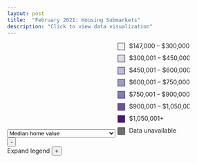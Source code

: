 ```yaml
---
layout: post
title:  "February 2021: Housing Submarkets"
description: "Click to view data visualization"
---
```

<main id="map" class="map"></main>
<aside class="legend__wrapper legend__wrapper--datacommon">
  <div class="legend" style="max-height:330px;">
    <select id="type" name="type" class="legend__select">
      <option value="medhv" checked>Median home value</option>
      <option value="rhu_p">Percent renter households</option>
      <option value="yrblt59_p">Percent year build prior to 1960</option>
      <option value="cash17_p">Percent cash sales</option>
      <option value="ch_medhv_p">Percent change in median home value</option>
    </select>
    <svg height="216" width="168" id="legend__medhv">
      <rect x="2" y="2" width="16" height="16" fill="#F2F0F7" stroke="#231F20"/>
      <text x="28" y="14" class="legend__entry legend__entry--datacommon" fill="#231F20">$147,000 – $300,000</text>
      <rect x="2" y="30" width="16" height="16" fill="#DADAEB" stroke="#231F20"/>
      <text x="28" y="42" class="legend__entry legend__entry--datacommon" fill="#231F20">$300,001 – $450,000</text>
      <rect x="2" y="58" width="16" height="16" fill="#BCBDDC" stroke="#231F20"/>
      <text x="28" y="70" class="legend__entry legend__entry--datacommon" fill="#231F20">$450,001 – $600,000</text>
      <rect x="2" y="86" width="16" height="16" fill="#9E9AC8" stroke="#231F20"/>
      <text x="28" y="98" class="legend__entry legend__entry--datacommon" fill="#231F20">$600,001 – $750,000</text>
      <rect x="2" y="114" width="16" height="16" fill="#807DBA" stroke="#231F20"/>
      <text x="28" y="126" class="legend__entry legend__entry--datacommon" fill="#231F20">$750,001 – $900,000</text>
      <rect x="2" y="142" width="16" height="16" fill="#6A51A3" stroke="#231F20"/>
      <text x="28" y="154" class="legend__entry legend__entry--datacommon" fill="#231F20">$900,001 – $1,050,000</text>
      <rect x="2" y="170" width="16" height="16" fill="#4A1486" stroke="#231F20"/>
      <text x="28" y="182" class="legend__entry legend__entry--datacommon" fill="#231F20">$1,050,001+</text>
      <rect x="2" y="198" width="16" height="16" fill="#707070" stroke="#231F20"/>
      <text x="28" y="210" class="legend__entry legend__entry--datacommon" fill="#231F20">Data unavailable</text>
    </svg>
    <svg height="160" width="168" id="legend__rhu_p" style="display: none;">
      <rect x="2" y="2" width="16" height="16" fill="#BCBDDC" stroke="#231F20"/>
      <text x="28" y="14" class="legend__entry legend__entry--datacommon" fill="#231F20">0% – 20%</text>
      <rect x="2" y="30" width="16" height="16" fill="#9E9AC8" stroke="#231F20"/>
      <text x="28" y="42" class="legend__entry legend__entry--datacommon" fill="#231F20">20% – 40%</text>
      <rect x="2" y="58" width="16" height="16" fill="#807DBA" stroke="#231F20"/>
      <text x="28" y="70" class="legend__entry legend__entry--datacommon" fill="#231F20">40% – 60%</text>
      <rect x="2" y="86" width="16" height="16" fill="#6A51A3" stroke="#231F20"/>
      <text x="28" y="98" class="legend__entry legend__entry--datacommon" fill="#231F20">60% – 80%</text>
      <rect x="2" y="114" width="16" height="16" fill="#4A1486" stroke="#231F20"/>
      <text x="28" y="126" class="legend__entry legend__entry--datacommon" fill="#231F20">80% – 100%</text>
      <rect x="2" y="142" width="16" height="16" fill="#707070" stroke="#231F20"/>
      <text x="28" y="154" class="legend__entry legend__entry--datacommon" fill="#231F20">Data unavailable</text>
    </svg>
    <svg height="160" width="168" id="legend__yrblt59_p" style="display: none;">
      <rect x="2" y="2" width="16" height="16" fill="#BCBDDC" stroke="#231F20"/>
      <text x="28" y="14" class="legend__entry legend__entry--datacommon" fill="#231F20">0% – 20%</text>
      <rect x="2" y="30" width="16" height="16" fill="#9E9AC8" stroke="#231F20"/>
      <text x="28" y="42" class="legend__entry legend__entry--datacommon" fill="#231F20">20% – 40%</text>
      <rect x="2" y="58" width="16" height="16" fill="#807DBA" stroke="#231F20"/>
      <text x="28" y="70" class="legend__entry legend__entry--datacommon" fill="#231F20">40% – 60%</text>
      <rect x="2" y="86" width="16" height="16" fill="#6A51A3" stroke="#231F20"/>
      <text x="28" y="98" class="legend__entry legend__entry--datacommon" fill="#231F20">60% – 80%</text>
      <rect x="2" y="114" width="16" height="16" fill="#4A1486" stroke="#231F20"/>
      <text x="28" y="126" class="legend__entry legend__entry--datacommon" fill="#231F20">80% – 100%</text>
      <rect x="2" y="142" width="16" height="16" fill="#707070" stroke="#231F20"/>
      <text x="28" y="154" class="legend__entry legend__entry--datacommon" fill="#231F20">Data unavailable</text>
    </svg>
    <svg height="190" width="168" id="legend__cash17_p" style="display: none;">
      <rect x="2" y="2" width="16" height="16" fill="#DADAEB" stroke="#231F20"/>
      <text x="28" y="14" class="legend__entry legend__entry--datacommon" fill="#231F20">0% – 15%</text>
      <rect x="2" y="30" width="16" height="16" fill="#BCBDDC" stroke="#231F20"/>
      <text x="28" y="42" class="legend__entry legend__entry--datacommon" fill="#231F20">15% – 30%</text>
      <rect x="2" y="58" width="16" height="16" fill="#9E9AC8" stroke="#231F20"/>
      <text x="28" y="70" class="legend__entry legend__entry--datacommon" fill="#231F20">30% – 45%</text>
      <rect x="2" y="86" width="16" height="16" fill="#807DBA" stroke="#231F20"/>
      <text x="28" y="98" class="legend__entry legend__entry--datacommon" fill="#231F20">$45% – 60%</text>
      <rect x="2" y="114" width="16" height="16" fill="#6A51A3" stroke="#231F20"/>
      <text x="28" y="126" class="legend__entry legend__entry--datacommon" fill="#231F20">60% – 75%</text>
      <rect x="2" y="142" width="16" height="16" fill="#4A1486" stroke="#231F20"/>
      <text x="28" y="154" class="legend__entry legend__entry--datacommon" fill="#231F20">75% – 90%</text>
      <rect x="2" y="170" width="16" height="16" fill="#707070" stroke="#231F20"/>
      <text x="28" y="182" class="legend__entry legend__entry--datacommon" fill="#231F20">Data unavailable</text>
    </svg>
    <svg height="216" width="168" id="legend__ch_medhv_p" style="display: none;">
      <rect x="2" y="2" width="16" height="16" fill="#F2F0F7" stroke="#231F20"/>
      <text x="28" y="14" class="legend__entry legend__entry--datacommon" fill="#231F20">-50% – 0%</text>
      <rect x="2" y="30" width="16" height="16" fill="#DADAEB" stroke="#231F20"/>
      <text x="28" y="42" class="legend__entry legend__entry--datacommon" fill="#231F20">0% – 20%</text>
      <rect x="2" y="58" width="16" height="16" fill="#BCBDDC" stroke="#231F20"/>
      <text x="28" y="70" class="legend__entry legend__entry--datacommon" fill="#231F20">20% – 40%</text>
      <rect x="2" y="86" width="16" height="16" fill="#9E9AC8" stroke="#231F20"/>
      <text x="28" y="98" class="legend__entry legend__entry--datacommon" fill="#231F20">40% – 60%</text>
      <rect x="2" y="114" width="16" height="16" fill="#807DBA" stroke="#231F20"/>
      <text x="28" y="126" class="legend__entry legend__entry--datacommon" fill="#231F20">60% – 80%</text>
      <rect x="2" y="142" width="16" height="16" fill="#6A51A3" stroke="#231F20"/>
      <text x="28" y="154" class="legend__entry legend__entry--datacommon" fill="#231F20">80% – 100%</text>
      <rect x="2" y="170" width="16" height="16" fill="#4A1486" stroke="#231F20"/>
      <text x="28" y="182" class="legend__entry legend__entry--datacommon" fill="#231F20">100%+</text>
      <rect x="2" y="198" width="16" height="16" fill="#707070" stroke="#231F20"/>
      <text x="28" y="210" class="legend__entry legend__entry--datacommon" fill="#231F20">Data unavailable</text>
    </svg>
  </div>
  <button type="button" class="button__collapsible button__collapsible--minus">-</button>
  <div>
    <label for="button__collapsible--plus" class="maximize-instructions legend__entry legend__entry--datacommon">Expand legend</label>
    <button type="button" class="button__collapsible button__collapsible--plus">+</button>
  </div>
</aside>

<script src="{{'assets/javascripts/housing-submarkets.js' | absolute_url }}" type="module"></script>